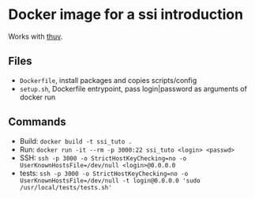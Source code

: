 # Docker image for a ssi introduction

Works with [thuv](https://github.com/gandem/thuv).

## Files

- `Dockerfile`, install packages and copies scripts/config
- `setup.sh`, Dockerfile entrypoint, pass login|password as arguments of docker run

## Commands

- Build: `docker build -t ssi_tuto .`
- Run: `docker run -it --rm -p 3000:22 ssi_tuto <login> <passwd>`
- SSH: `ssh -p 3000 -o StrictHostKeyChecking=no -o UserKnownHostsFile=/dev/null <login>@0.0.0.0`
- tests: `ssh -p 3000 -o StrictHostKeyChecking=no -o UserKnownHostsFile=/dev/null -t login@0.0.0.0 'sudo /usr/local/tests/tests.sh'`
